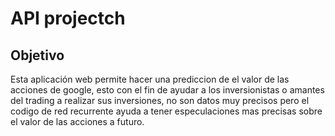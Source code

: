# API projectch

## Objetivo

Esta aplicación web permite hacer una prediccion de el valor de las acciones de google, esto con el fin de ayudar a los inversionistas o amantes del trading a realizar sus inversiones, no son datos muy precisos pero el codigo de red recurrente ayuda a tener especulaciones mas precisas sobre el valor de las acciones a futuro.
